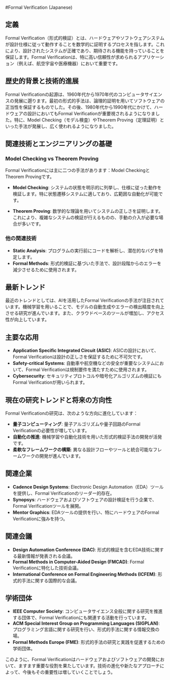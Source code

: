 #Formal Verification (Japanese)

## 定義

Formal Verification（形式的検証）とは、ハードウェアやソフトウェアシステムが設計仕様に従って動作することを数学的に証明するプロセスを指します。これにより、設計されたシステムが正確であり、期待される機能を持っていることを保証します。Formal Verificationは、特に高い信頼性が求められるアプリケーション（例えば、航空宇宙や医療機器）において重要です。

## 歴史的背景と技術的進展

Formal Verificationの起源は、1960年代から1970年代のコンピュータサイエンスの発展に遡ります。最初の形式的手法は、論理的証明を用いてソフトウェアの正当性を保証するものでした。その後、1980年代から1990年代にかけて、ハードウェアの設計においてもFormal Verificationが重要視されるようになりました。特に、Model Checking（モデル検査）やTheorem Proving（定理証明）といった手法が発展し、広く使われるようになりました。

## 関連技術とエンジニアリングの基礎

### Model Checking vs Theorem Proving

Formal Verificationには主に二つの手法があります：Model CheckingとTheorem Provingです。

- **Model Checking**: システムの状態を明示的に列挙し、仕様に従った動作を検証します。特に状態遷移システムに適しており、広範囲な自動化が可能です。
  
- **Theorem Proving**: 数学的な理論を用いてシステムの正しさを証明します。これにより、複雑なシステムの検証が行えるものの、手動の介入が必要な場合が多いです。

### 他の関連技術

- **Static Analysis**: プログラムの実行前にコードを解析し、潜在的なバグを特定します。
- **Formal Methods**: 形式的検証に基づいた手法で、設計段階からのエラーを減少させるために使用されます。

## 最新トレンド

最近のトレンドとしては、AIを活用したFormal Verificationの手法が注目されています。機械学習を用いることで、モデルの自動生成やエラーの検出精度を向上させる研究が進んでいます。また、クラウドベースのツールが増加し、アクセス性が向上しています。

## 主要な応用

- **Application Specific Integrated Circuit (ASIC)**: ASICの設計において、Formal Verificationは設計の正しさを保証するために不可欠です。
- **Safety-critical Systems**: 自動車や航空機などの安全が重要なシステムにおいて、Formal Verificationは規制要件を満たすために使用されます。
- **Cybersecurity**: セキュリティプロトコルや暗号化アルゴリズムの検証にもFormal Verificationが用いられます。

## 現在の研究トレンドと将来の方向性

Formal Verificationの研究は、次のような方向に進化しています：

- **量子コンピューティング**: 量子アルゴリズムや量子回路のFormal Verificationの必要性が増しています。
- **自動化の推進**: 機械学習や自動化技術を用いた形式的検証手法の開発が活発です。
- **柔軟なフレームワークの構築**: 異なる設計フローやツールと統合可能なフレームワークの開発が進んでいます。

## 関連企業

- **Cadence Design Systems**: Electronic Design Automation（EDA）ツールを提供し、Formal Verificationのリーダー的存在。
- **Synopsys**: ハードウェアおよびソフトウェアの設計検証を行う企業で、Formal Verificationツールを展開。
- **Mentor Graphics**: EDAツールの提供を行い、特にハードウェアのFormal Verificationに強みを持つ。

## 関連会議

- **Design Automation Conference (DAC)**: 形式的検証を含むEDA技術に関する最新情報が発表される会議。
- **Formal Methods in Computer-Aided Design (FMCAD)**: Formal Verificationに特化した技術会議。
- **International Conference on Formal Engineering Methods (ICFEM)**: 形式的手法に関する国際的な会議。

## 学術団体

- **IEEE Computer Society**: コンピュータサイエンス全般に関する研究を推進する団体で、Formal Verificationにも関連する活動を行っています。
- **ACM Special Interest Group on Programming Languages (SIGPLAN)**: プログラミング言語に関する研究を行い、形式的手法に関する情報交換の場。
- **Formal Methods Europe (FME)**: 形式的手法の研究と実践を促進するための学術団体。

このように、Formal Verificationはハードウェアおよびソフトウェアの開発において、ますます重要な役割を果たしています。技術の進化や新たなアプローチによって、今後もその重要性は増していくことでしょう。